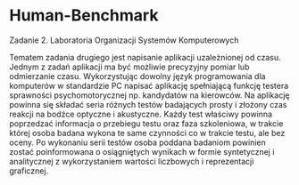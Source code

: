 # Human-Benchmark

Zadanie 2. Laboratoria Organizacji Systemów Komputerowych

Tematem zadania drugiego jest napisanie aplikacji uzależnionej od czasu. Jednym z zadań aplikacji ma być możliwie
precyzyjny pomiar lub odmierzanie czasu. Wykorzystując dowolny język programowania dla komputerów w standardzie PC napisać
aplikację spełniającą funkcję testera sprawności psychomotorycznej np. kandydatów na kierowców. Na aplikację powinna się składać
seria różnych testów badających prosty i złożony czas reakcji na bodźce optyczne i akustyczne. Każdy test właściwy powinna
poprzedzać informacja o przebiegu testu oraz faza szkoleniowa, w trakcie której osoba badana wykona te same czynności co w
trakcie testu, ale bez oceny. Po wykonaniu serii testów osoba poddana badaniom powinien zostać poinformowana o osiągniętych
wynikach w formie syntetycznej i analitycznej z wykorzystaniem wartości liczbowych i reprezentacji graficznej.
